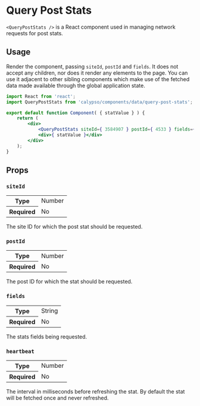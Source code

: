 # Query Post Stats

`<QueryPostStats />` is a React component used in managing network requests for post stats.

## Usage

Render the component, passing `siteId`, `postId` and `fields`. It does not accept any children, nor does it render any elements to the page. You can use it adjacent to other sibling components which make use of the fetched data made available through the global application state.

```jsx
import React from 'react';
import QueryPostStats from 'calypso/components/data/query-post-stats';

export default function Component( { statValue } ) {
	return (
		<div>
			<QueryPostStats siteId={ 3584907 } postId={ 4533 } fields={ [ 'views' ] } />
			<div>{ statValue }</div>
		</div>
	);
}
```

## Props

### `siteId`

<table>
	<tr><th>Type</th><td>Number</td></tr>
	<tr><th>Required</th><td>No</td></tr>
</table>

The site ID for which the post stat should be requested.

### `postId`

<table>
	<tr><th>Type</th><td>Number</td></tr>
	<tr><th>Required</th><td>No</td></tr>
</table>

The post ID for which the stat should be requested.

### `fields`

<table>
	<tr><th>Type</th><td>String</td></tr>
	<tr><th>Required</th><td>No</td></tr>
</table>

The stats fields being requested.

### `heartbeat`

<table>
	<tr><th>Type</th><td>Number</td></tr>
	<tr><th>Required</th><td>No</td></tr>
</table>

The interval in milliseconds before refreshing the stat.
By default the stat will be fetched once and never refreshed.
